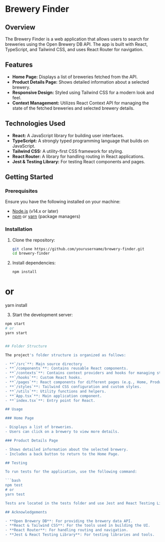 # Brewery Finder

## Overview

The Brewery Finder is a web application that allows users to search for breweries using the Open Brewery DB API. The app is built with React, TypeScript, and Tailwind CSS, and uses React Router for navigation.

## Features

- **Home Page:** Displays a list of breweries fetched from the API.
- **Product Details Page:** Shows detailed information about a selected brewery.
- **Responsive Design:** Styled using Tailwind CSS for a modern look and feel.
- **Context Management:** Utilizes React Context API for managing the state of the fetched breweries and selected brewery details.

## Technologies Used

- **React:** A JavaScript library for building user interfaces.
- **TypeScript:** A strongly typed programming language that builds on JavaScript.
- **Tailwind CSS:** A utility-first CSS framework for styling.
- **React Router:** A library for handling routing in React applications.
- **Jest & Testing Library:** For testing React components and pages.

## Getting Started

### Prerequisites

Ensure you have the following installed on your machine:

- [Node.js](https://nodejs.org/) (v14.x or later)
- [npm](https://www.npmjs.com/) or [yarn](https://yarnpkg.com/) (package managers)

### Installation

1. Clone the repository:

   ```bash
   git clone https://github.com/yourusername/brewery-finder.git
   cd brewery-finder

   ```

2. Install dependencies:

   ```bash
   npm install
   ```

# or

yarn install

3. Start the development server:

````bash
npm start
# or
yarn start


## Folder Structure

The project's folder structure is organized as follows:

- **`/src`**: Main source directory
- **`/components`**: Contains reusable React components.
- **`/contexts`**: Contains context providers and hooks for managing state.
- **`/hooks`**: Custom React hooks.
- **`/pages`**: React components for different pages (e.g., Home, Product Details).
- **`/styles`**: Tailwind CSS configuration and custom styles.
- **`/utils`**: Utility functions and helpers.
- **`App.tsx`**: Main application component.
- **`index.tsx`**: Entry point for React.

## Usage

### Home Page

- Displays a list of breweries.
- Users can click on a brewery to view more details.

### Product Details Page

- Shows detailed information about the selected brewery.
- Includes a back button to return to the Home Page.

## Testing

To run tests for the application, use the following command:

```bash
npm test
# or
yarn test

Tests are located in the tests folder and use Jest and React Testing Library.

## Acknowledgements

- **Open Brewery DB**: For providing the brewery data API.
- **React & Tailwind CSS**: For the tools used in building the UI.
- **React Router**: For handling routing and navigation.
- **Jest & React Testing Library**: For testing libraries and tools.
````
